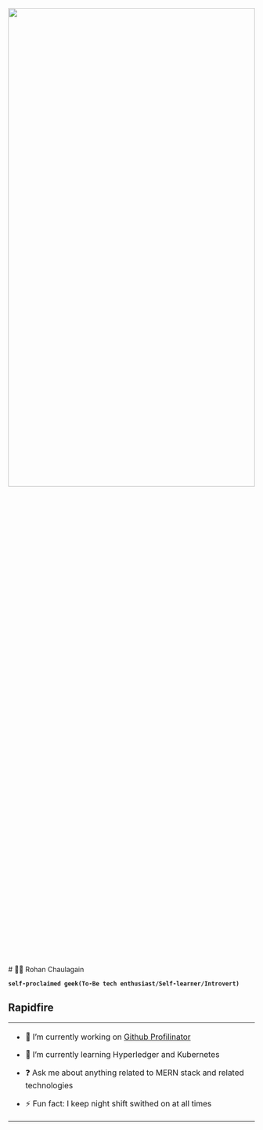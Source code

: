 <div align="center">
<img src="https://rishavanand.github.io/static/images/greetings.gif" align="center" style="width: 100%; height:50%" />
</div>  
# 🏄‍♂️ Rohan Chaulagain

**`self-proclaimed geek(To-Be tech enthusiast/Self-learner/Introvert)`**
## Rapidfire  
<table><tr><td valign="top" width="50%">

- 🔭 I’m currently working on [Github Profilinator](https://github.com/rishavanand/github-profilinator)  
  

- 🌱 I’m currently learning Hyperledger and Kubernetes  
  

- ❓ Ask me about anything related to MERN stack and related technologies  
  

- ⚡ Fun fact: I keep night shift swithed on at all times   
